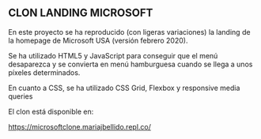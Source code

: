 ## CLON LANDING MICROSOFT 

En este proyecto se ha reproducido (con ligeras variaciones) la landing de la homepage de Microsoft USA (versión febrero 2020). 

Se ha utilizado HTML5 y JavaScript para conseguir que el menú desaparezca y se convierta en menú hamburguesa cuando se llega a unos píxeles determinados. 

En cuanto a CSS, se ha utilizado CSS Grid, Flexbox y responsive media queries 


El clon está disponible en: 

https://microsoftclone.mariajbellido.repl.co/


